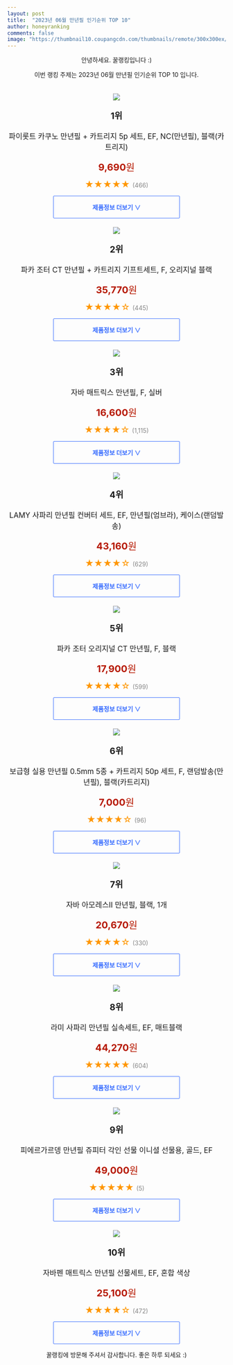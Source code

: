 ```yaml
---
layout: post
title:  "2023년 06월 만년필 인기순위 TOP 10"
author: honeyranking
comments: false
image: "https://thumbnail10.coupangcdn.com/thumbnails/remote/300x300ex/image/rs_quotation_api/z7crybkw/6ca2fd2be54742bd8cb1631d55294a7e.jpg"
---
```

<p style="text-align: center;">안녕하세요. 꿀랭킹입니다 :)</p>
<p style="text-align: center;">이번 랭킹 주제는 2023년 06월 만년필 인기순위 TOP 10 입니다.</p><center><img src="https://thumbnail10.coupangcdn.com/thumbnails/remote/300x300ex/image/rs_quotation_api/z7crybkw/6ca2fd2be54742bd8cb1631d55294a7e.jpg" style="margin-top:20px" /></center><p style="text-align: center; font-size: 20px"><b>1위</b></p><p style="text-align: center; font-size: 17px">파이롯트 카쿠노 만년필 + 카트리지 5p 세트, EF, NC(만년필), 블랙(카트리지)</p><p style="text-align: center;"><span style="color: #b61800; font-size: 22px;"><b>9,690</b>원</span></p><p style="text-align: center;"><span style="color: #ff9600; font-size: 20px;">★★★★★ </span><span style="color: #878787;">(466)</span></p><center><a href="https://link.coupang.com/a/1T8yD"><div style="font-size: 14px; display: inline-block; padding: 15px 90px; color: #346aff; border-radius: 2px; border: 1px solid #346aff; cursor: pointer;"><b>제품정보 더보기 &or;</b></div></a></center><center><img src="https://thumbnail7.coupangcdn.com/thumbnails/remote/300x300ex/image/retail/images/2021/03/10/12/4/c555329f-20ec-414b-8e2b-d6b3d30cf943.jpg" style="margin-top:20px" /></center><p style="text-align: center; font-size: 20px"><b>2위</b></p><p style="text-align: center; font-size: 17px">파카 조터 CT 만년필 + 카트리지 기프트세트, F, 오리지널 블랙</p><p style="text-align: center;"><span style="color: #b61800; font-size: 22px;"><b>35,770</b>원</span></p><p style="text-align: center;"><span style="color: #ff9600; font-size: 20px;">★★★★☆ </span><span style="color: #878787;">(445)</span></p><center><a href="https://link.coupang.com/a/1T8yE"><div style="font-size: 14px; display: inline-block; padding: 15px 90px; color: #346aff; border-radius: 2px; border: 1px solid #346aff; cursor: pointer;"><b>제품정보 더보기 &or;</b></div></a></center><center><img src="https://thumbnail9.coupangcdn.com/thumbnails/remote/300x300ex/image/product/image/vendoritem/2019/01/31/3011533460/cd877275-5a32-421b-9070-dc9df7f2916d.jpg" style="margin-top:20px" /></center><p style="text-align: center; font-size: 20px"><b>3위</b></p><p style="text-align: center; font-size: 17px">자바 매트릭스 만년필, F, 실버</p><p style="text-align: center;"><span style="color: #b61800; font-size: 22px;"><b>16,600</b>원</span></p><p style="text-align: center;"><span style="color: #ff9600; font-size: 20px;">★★★★☆ </span><span style="color: #878787;">(1,115)</span></p><center><a href="https://link.coupang.com/a/1T8yG"><div style="font-size: 14px; display: inline-block; padding: 15px 90px; color: #346aff; border-radius: 2px; border: 1px solid #346aff; cursor: pointer;"><b>제품정보 더보기 &or;</b></div></a></center><center><img src="https://thumbnail6.coupangcdn.com/thumbnails/remote/300x300ex/image/rs_quotation_api/wger5yux/12eb9be3c6b34110a90b553ea428bc8f.jpg" style="margin-top:20px" /></center><p style="text-align: center; font-size: 20px"><b>4위</b></p><p style="text-align: center; font-size: 17px">LAMY 사파리 만년필 컨버터 세트, EF, 만년필(엄브라), 케이스(랜덤발송)</p><p style="text-align: center;"><span style="color: #b61800; font-size: 22px;"><b>43,160</b>원</span></p><p style="text-align: center;"><span style="color: #ff9600; font-size: 20px;">★★★★☆ </span><span style="color: #878787;">(629)</span></p><center><a href="https://link.coupang.com/a/1T8yI"><div style="font-size: 14px; display: inline-block; padding: 15px 90px; color: #346aff; border-radius: 2px; border: 1px solid #346aff; cursor: pointer;"><b>제품정보 더보기 &or;</b></div></a></center><center><img src="https://thumbnail9.coupangcdn.com/thumbnails/remote/300x300ex/image/retail/images/2020/03/27/10/7/c954998c-9ee7-4449-bdd2-611a7e7691da.jpg" style="margin-top:20px" /></center><p style="text-align: center; font-size: 20px"><b>5위</b></p><p style="text-align: center; font-size: 17px">파카 조터 오리지널 CT 만년필, F, 블랙</p><p style="text-align: center;"><span style="color: #b61800; font-size: 22px;"><b>17,900</b>원</span></p><p style="text-align: center;"><span style="color: #ff9600; font-size: 20px;">★★★★☆ </span><span style="color: #878787;">(599)</span></p><center><a href="https://link.coupang.com/a/1T8yJ"><div style="font-size: 14px; display: inline-block; padding: 15px 90px; color: #346aff; border-radius: 2px; border: 1px solid #346aff; cursor: pointer;"><b>제품정보 더보기 &or;</b></div></a></center><center><img src="https://thumbnail6.coupangcdn.com/thumbnails/remote/300x300ex/image/retail/images/2022/03/04/15/0/45a6eac2-6550-4d3b-9cb9-b270c9f06f39.jpg" style="margin-top:20px" /></center><p style="text-align: center; font-size: 20px"><b>6위</b></p><p style="text-align: center; font-size: 17px">보급형 실용 만년필 0.5mm 5종 + 카트리지 50p 세트, F, 랜덤발송(만년필), 블랙(카트리지)</p><p style="text-align: center;"><span style="color: #b61800; font-size: 22px;"><b>7,000</b>원</span></p><p style="text-align: center;"><span style="color: #ff9600; font-size: 20px;">★★★★☆ </span><span style="color: #878787;">(96)</span></p><center><a href="https://link.coupang.com/a/1T8yL"><div style="font-size: 14px; display: inline-block; padding: 15px 90px; color: #346aff; border-radius: 2px; border: 1px solid #346aff; cursor: pointer;"><b>제품정보 더보기 &or;</b></div></a></center><center><img src="https://thumbnail8.coupangcdn.com/thumbnails/remote/300x300ex/image/product/image/vendoritem/2018/08/31/3011533458/f3ec68d4-6fdc-4e04-8b5d-a0d720fe6a97.jpg" style="margin-top:20px" /></center><p style="text-align: center; font-size: 20px"><b>7위</b></p><p style="text-align: center; font-size: 17px">자바 아모레스II 만년필, 블랙, 1개</p><p style="text-align: center;"><span style="color: #b61800; font-size: 22px;"><b>20,670</b>원</span></p><p style="text-align: center;"><span style="color: #ff9600; font-size: 20px;">★★★★☆ </span><span style="color: #878787;">(330)</span></p><center><a href="https://link.coupang.com/a/1T8yM"><div style="font-size: 14px; display: inline-block; padding: 15px 90px; color: #346aff; border-radius: 2px; border: 1px solid #346aff; cursor: pointer;"><b>제품정보 더보기 &or;</b></div></a></center><center><img src="https://thumbnail7.coupangcdn.com/thumbnails/remote/300x300ex/image/retail/images/336816255443670-0ff92c64-db3e-48b7-b06c-a61cbdf20fa6.jpg" style="margin-top:20px" /></center><p style="text-align: center; font-size: 20px"><b>8위</b></p><p style="text-align: center; font-size: 17px">라미 사파리 만년필 실속세트, EF, 매트블랙</p><p style="text-align: center;"><span style="color: #b61800; font-size: 22px;"><b>44,270</b>원</span></p><p style="text-align: center;"><span style="color: #ff9600; font-size: 20px;">★★★★★ </span><span style="color: #878787;">(604)</span></p><center><a href="https://link.coupang.com/a/1T8yO"><div style="font-size: 14px; display: inline-block; padding: 15px 90px; color: #346aff; border-radius: 2px; border: 1px solid #346aff; cursor: pointer;"><b>제품정보 더보기 &or;</b></div></a></center><center><img src="https://thumbnail7.coupangcdn.com/thumbnails/remote/300x300ex/image/vendor_inventory/d771/355df0cf2f4256933c41f5ae66febbfefbf2d18eab5ba2b4a82e5741b5e8.jpg" style="margin-top:20px" /></center><p style="text-align: center; font-size: 20px"><b>9위</b></p><p style="text-align: center; font-size: 17px">피에르가르뎅 만년필 쥬피터 각인 선물 이니셜 선물용, 골드, EF</p><p style="text-align: center;"><span style="color: #b61800; font-size: 22px;"><b>49,000</b>원</span></p><p style="text-align: center;"><span style="color: #ff9600; font-size: 20px;">★★★★★ </span><span style="color: #878787;">(5)</span></p><center><a href="https://link.coupang.com/a/1T8yP"><div style="font-size: 14px; display: inline-block; padding: 15px 90px; color: #346aff; border-radius: 2px; border: 1px solid #346aff; cursor: pointer;"><b>제품정보 더보기 &or;</b></div></a></center><center><img src="https://thumbnail10.coupangcdn.com/thumbnails/remote/300x300ex/image/product/image/vendoritem/2018/08/31/3285806922/07a8dddf-b4c9-43a5-bb76-fdef5b9a8bde.jpg" style="margin-top:20px" /></center><p style="text-align: center; font-size: 20px"><b>10위</b></p><p style="text-align: center; font-size: 17px">자바펜 매트릭스 만년필 선물세트, EF, 혼합 색상</p><p style="text-align: center;"><span style="color: #b61800; font-size: 22px;"><b>25,100</b>원</span></p><p style="text-align: center;"><span style="color: #ff9600; font-size: 20px;">★★★★☆ </span><span style="color: #878787;">(472)</span></p><center><a href="https://link.coupang.com/a/1T8yQ"><div style="font-size: 14px; display: inline-block; padding: 15px 90px; color: #346aff; border-radius: 2px; border: 1px solid #346aff; cursor: pointer;"><b>제품정보 더보기 &or;</b></div></a></center><p style="text-align: center;">꿀랭킹에 방문해 주셔서 감사합니다. 좋은 하루 되세요 :)</p>